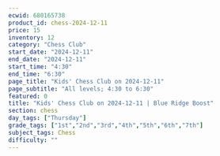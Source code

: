 ```yaml
---
ecwid: 680165738
product_id: chess-2024-12-11
price: 15
inventory: 12
category: "Chess Club"
start_date: "2024-12-11"
end_date: "2024-12-11"
start_time: "4:30"
end_time: "6:30"
page_title: "Kids' Chess Club on 2024-12-11"
page_subtitle: "All levels; 4:30 to 6:30"
featured: 0
title: "Kids' Chess Club on 2024-12-11 | Blue Ridge Boost"
section: chess
day_tags: ["Thursday"]
grade_tags: ["1st","2nd","3rd","4th","5th","6th","7th"]
subject_tags: Chess
difficulty: ""
---
```


